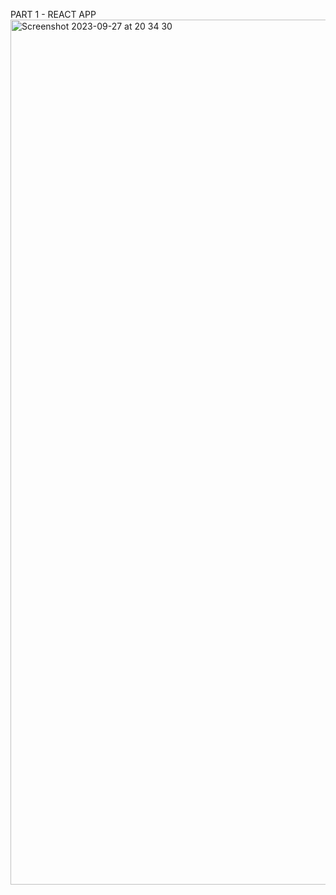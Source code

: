 PART 1 - REACT APP <br>
<img width="1384" alt="Screenshot 2023-09-27 at 20 34 30" src="https://github.com/semiherd/hoc_react_ts/assets/82077230/b02327b5-3a42-4c2d-afb1-e81db590a173">
